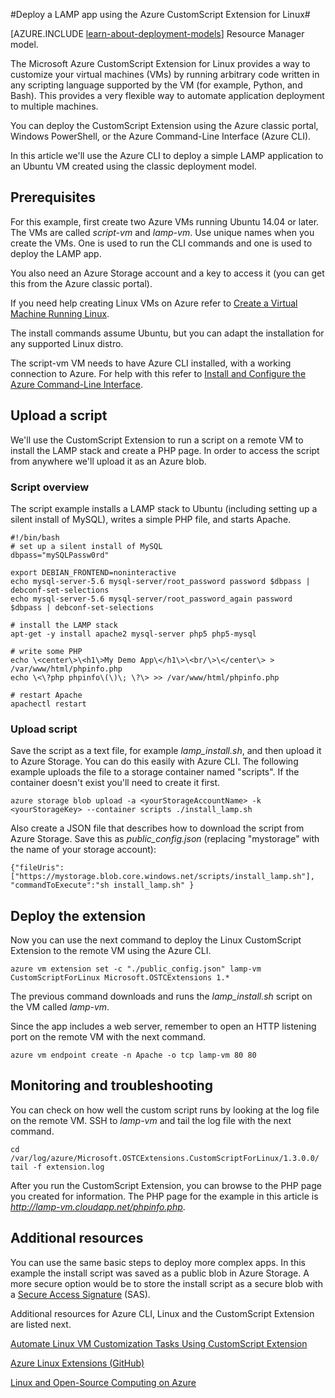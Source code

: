 <properties
    pageTitle="Use the CustomScript Extension on a Linux VM | Microsoft Azure"
    description="Learn how to use the CustomScript extension to deploy applications on Linux Virtual Machines in Azure created using the classic deployment model."
    editor="tysonn"
    manager="timlt"
    documentationCenter=""
    services="virtual-machines"
    authors="gbowerman"
    tags="azure-service-management"/>

<tags
    ms.service="virtual-machines"
    ms.workload="multiple"
    ms.tgt_pltfrm="linux"
    ms.devlang="na"
    ms.topic="article"
    ms.date="02/23/2015"
    ms.author="guybo"/>

#Deploy a LAMP app using the Azure CustomScript Extension for Linux#

[AZURE.INCLUDE [learn-about-deployment-models](../../includes/learn-about-deployment-models-classic-include.md)] Resource Manager model.


The Microsoft Azure CustomScript Extension for Linux provides a way to customize your virtual machines (VMs) by running arbitrary code written in any scripting language supported by the VM (for example, Python, and Bash). This provides a very flexible way to automate application deployment to multiple machines.

You can deploy the CustomScript Extension using the Azure classic portal, Windows PowerShell, or the Azure Command-Line Interface (Azure CLI).

In this article we'll use the Azure CLI to deploy a simple LAMP application to an Ubuntu VM created using the classic deployment model.

## Prerequisites

For this example, first create two Azure VMs running Ubuntu 14.04 or later. The VMs are called *script-vm* and *lamp-vm*. Use unique names when you create the VMs. One is used to run the CLI commands and one is used to deploy the LAMP app.

You also need an Azure Storage account and a key to access it (you can get this from the Azure classic portal).

If you need help creating Linux VMs on Azure refer to [Create a Virtual Machine Running Linux](virtual-machines-linux-tutorial.md).

The install commands assume Ubuntu, but you can adapt the installation for any supported Linux distro.

The script-vm VM needs to have Azure CLI installed, with a working connection to Azure. For help with this refer to [Install and Configure the Azure Command-Line Interface](../xplat-cli-install.md).

## Upload a script

We'll use the CustomScript Extension to run a script on a remote VM to install the LAMP stack and create a PHP page. In order to access the script from anywhere we'll upload it as an Azure blob.

### Script overview

The script example installs a LAMP stack to Ubuntu (including setting up a silent install of MySQL), writes a simple PHP file, and starts Apache.

    #!/bin/bash
    # set up a silent install of MySQL
    dbpass="mySQLPassw0rd"

    export DEBIAN_FRONTEND=noninteractive
    echo mysql-server-5.6 mysql-server/root_password password $dbpass | debconf-set-selections
    echo mysql-server-5.6 mysql-server/root_password_again password $dbpass | debconf-set-selections

    # install the LAMP stack
    apt-get -y install apache2 mysql-server php5 php5-mysql  

    # write some PHP
    echo \<center\>\<h1\>My Demo App\</h1\>\<br/\>\</center\> > /var/www/html/phpinfo.php
    echo \<\?php phpinfo\(\)\; \?\> >> /var/www/html/phpinfo.php

    # restart Apache
    apachectl restart

### Upload script

Save the script as a text file, for example *lamp_install.sh*, and then upload it to Azure Storage. You can do this easily with Azure CLI. The following example uploads the file to a storage container named "scripts". If the container doesn't exist you'll need to create it first.

    azure storage blob upload -a <yourStorageAccountName> -k <yourStorageKey> --container scripts ./install_lamp.sh

Also create a JSON file that describes how to download the script from Azure Storage. Save this as *public_config.json* (replacing "mystorage" with the name of your storage account):

    {"fileUris":["https://mystorage.blob.core.windows.net/scripts/install_lamp.sh"], "commandToExecute":"sh install_lamp.sh" }


## Deploy the extension

Now you can use the next command to deploy the Linux CustomScript Extension to the remote VM using the Azure CLI.

    azure vm extension set -c "./public_config.json" lamp-vm CustomScriptForLinux Microsoft.OSTCExtensions 1.*

The previous command downloads and runs the *lamp_install.sh* script on the VM called *lamp-vm*.

Since the app includes a web server, remember to open an HTTP listening port on the remote VM with the next command.

    azure vm endpoint create -n Apache -o tcp lamp-vm 80 80

## Monitoring and troubleshooting

You can check on how well the custom script runs by looking at the log file on the remote VM. SSH to *lamp-vm* and tail the log file with the next command.

    cd /var/log/azure/Microsoft.OSTCExtensions.CustomScriptForLinux/1.3.0.0/
    tail -f extension.log

After you run the CustomScript Extension, you can browse to the PHP page you created for information. The PHP page for the example in this article is *http://lamp-vm.cloudapp.net/phpinfo.php*.

## Additional resources

You can use the same basic steps to deploy more complex apps. In this example the install script was saved as a public blob in Azure Storage. A more secure option would be to store the install script as a secure blob with a [Secure Access Signature](https://msdn.microsoft.com/library/azure/ee395415.aspx) (SAS).

Additional resources for Azure CLI, Linux and the CustomScript Extension are listed next.

[Automate Linux VM Customization Tasks Using CustomScript Extension](http://azure.microsoft.com/blog/2014/08/20/automate-linux-vm-customization-tasks-using-customscript-extension/)

[Azure Linux Extensions (GitHub)](https://github.com/Azure/azure-linux-extensions)

[Linux and Open-Source Computing on Azure](virtual-machines-linux-opensource.md)

